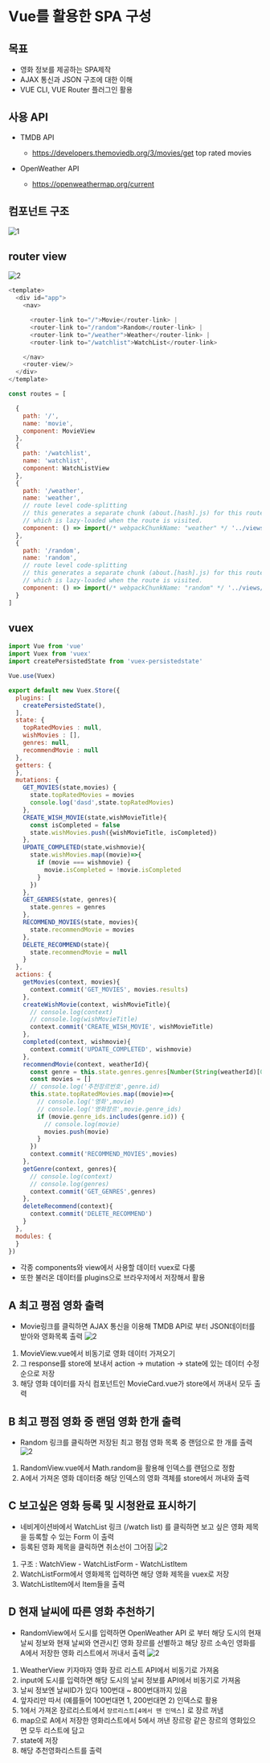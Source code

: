 # Vue를 활용한 SPA 구성 

## 목표 
- 영화 정보를 제공하는 SPA제작 
- AJAX 통신과 JSON 구조에 대한 이해 
- VUE CLI, VUE Router 플러그인 활용

## 사용 API
- TMDB API
  - https://developers.themoviedb.org/3/movies/get top rated movies

- OpenWeather API
  - https://openweathermap.org/current

## 컴포넌트 구조 
![1](READ_ME_img/1.png)

## router view
![2](READ_ME_img/2.png)
```js
<template>
  <div id="app">
    <nav>

      <router-link to="/">Movie</router-link> |
      <router-link to="/random">Random</router-link> |
      <router-link to="/weather">Weather</router-link> | 
      <router-link to="/watchlist">WatchList</router-link> 

    </nav>
    <router-view/>
  </div>
</template>
```
```js
const routes = [

  {
    path: '/',
    name: 'movie',
    component: MovieView
  },
  {
    path: '/watchlist',
    name: 'watchlist',
    component: WatchListView
  },
  {
    path: '/weather',
    name: 'weather',
    // route level code-splitting
    // this generates a separate chunk (about.[hash].js) for this route
    // which is lazy-loaded when the route is visited.
    component: () => import(/* webpackChunkName: "weather" */ '../views/WeatherView.vue')
  },
  {
    path: '/random',
    name: 'random',
    // route level code-splitting
    // this generates a separate chunk (about.[hash].js) for this route
    // which is lazy-loaded when the route is visited.
    component: () => import(/* webpackChunkName: "random" */ '../views/RandomView.vue')
  }
]
```
## vuex
```js
import Vue from 'vue'
import Vuex from 'vuex'
import createPersistedState from 'vuex-persistedstate'

Vue.use(Vuex)

export default new Vuex.Store({
  plugins: [
    createPersistedState(),
  ],
  state: {
    topRatedMovies : null,
    wishMovies : [],
    genres: null,
    recommendMovie : null
  },
  getters: {
  },
  mutations: {
    GET_MOVIES(state,movies) {
      state.topRatedMovies = movies
      console.log('dasd',state.topRatedMovies)
    },
    CREATE_WISH_MOVIE(state,wishMovieTitle){
      const isCompleted = false
      state.wishMovies.push({wishMovieTitle, isCompleted})
    },
    UPDATE_COMPLETED(state,wishmovie){
      state.wishMovies.map((movie)=>{
        if (movie === wishmovie) {
          movie.isCompleted = !movie.isCompleted
        }
      })
    },
    GET_GENRES(state, genres){
      state.genres = genres
    },
    RECOMMEND_MOVIES(state, movies){
      state.recommendMovie = movies
    },
    DELETE_RECOMMEND(state){
      state.recommendMovie = null
    }
  },
  actions: {
    getMovies(context, movies){
      context.commit('GET_MOVIES', movies.results)
    },
    createWishMovie(context, wishMovieTitle){
      // console.log(context)
      // console.log(wishMovieTitle)
      context.commit('CREATE_WISH_MOVIE', wishMovieTitle)
    },
    completed(context, wishmovie){
      context.commit('UPDATE_COMPLETED', wishmovie)
    },
    recommendMovie(context, weatherId){
      const genre = this.state.genres.genres[Number(String(weatherId)[0])]
      const movies = []
      // console.log('추천장르번호',genre.id)
      this.state.topRatedMovies.map((movie)=>{
        // console.log('영화',movie)
        // console.log('영화장르',movie.genre_ids)
        if (movie.genre_ids.includes(genre.id)) {
          // console.log(movie)
          movies.push(movie)
        }
      })
      context.commit('RECOMMEND_MOVIES',movies)
    },
    getGenre(context, genres){
      // console.log(context)
      // console.log(genres)
      context.commit('GET_GENRES',genres)
    },
    deleteRecommend(context){
      context.commit('DELETE_RECOMMEND')
    }
  },
  modules: {
  }
})
```
- 각종 components와 view에서 사용할 데이터 vuex로 다룸
- 또한 불러온 데이터를 plugins으로 브라우저에서 저장해서 활용 
## A 최고 평점 영화 출력 
- Movie링크를 클릭하면 AJAX 통신을 이용해 TMDB API로 부터 JSON데이터를 받아와 영화목록 출력 
![2](READ_ME_img/3.png)

1. MovieView.vue에서 비동기로 영화 데이터 가져오기 
2. 그 response를 store에 보내서 action -> mutation -> state에 있는 데이터 수정순으로 저장
3. 해당 영화 데이터를 자식 컴포넌트인 MovieCard.vue가 store에서 꺼내서 모두 출력
## B 최고 평점 영화 중 랜덤 영화 한개 출력 
- Random 링크를 클릭하면 저장된 최고 평점 영화 목록 중 랜덤으로 한 개를 출력
![2](READ_ME_img/4.png)

1. RandomView.vue에서 Math.random을 활용해 인덱스를 랜덤으로 정함
2. A에서 가져온 영화 데이터중 해당 인덱스의 영화 객체를 store에서 꺼내와 출력 

## C 보고싶은 영화 등록 및 시청완료 표시하기
- 네비게이션바에서 WatchList 링크 (/watch list) 를 클릭하면
보고 싶은 영화 제목을 등록할 수 있는 Form 이 출력
- 등록된 영화 제목을 클릭하면 취소선이 그어짐
![2](READ_ME_img/5.png)

1. 구조 : WatchView - WatchListForm - WatchListItem
2. WatchListForm에서 영화제목 입력하면 해당 영화 제목을 vuex로 저장 
3. WatchListItem에서 Item들을 출력

## D 현재 날씨에 따른 영화 추천하기 
- RandomView에서 도시를 입력하면 OpenWeather API 로 부터 해당 도시의 현재 날씨 정보와
현재 날씨와 연관시킨 영화 장르를 선별하고 해당 장르 소속인 영화를 A에서 저장한 영화 리스트에서 꺼내서 출력 
![2](READ_ME_img/6.png)

1. WeatherView 키자마자 영화 장르 리스트  API에서 비동기로 가져옴
2. input에 도시를 입력하면 해당 도시의 날씨 정보를 API에서 비동기로 가져옴 
3. 날씨 정보엔 날씨ID가 있다 100번대 ~ 800번대까지 있음
4. 앞자리만 따서 (예를들어 100번대면 1, 200번대면 2) 인덱스로 활용
5. 1에서 가져온 장르리스트에서 `장르리스트[4에서 뗀 인덱스]` 로 장르 꺼냄 
6. map으로 A에서 저장한 영화리스트에서 5에서 꺼낸 장르랑 같은 장르의 영화있으면 모두 리스트에 담고 
7. state에 저장 
8. 해당 추천영화리스트를 출력